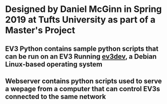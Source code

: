 # Designed by Daniel McGinn in Spring 2019 at Tufts University as part of a Master's Project

## EV3 Python contains sample python scripts that can be run on an EV3 Running <a href="https://www.ev3dev.org/">ev3dev</a>, a Debian Linux-based operating system

## Webserver contains python scripts used to serve a wepage from a computer that can control EV3s connected to the same network